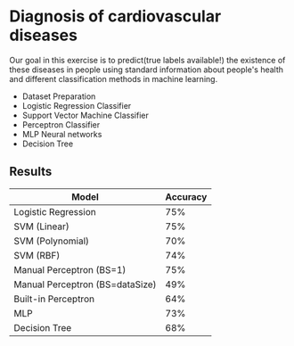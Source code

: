 # Diagnosis of cardiovascular diseases
Our goal in this exercise is to predict(true labels available!) the existence of these diseases in people using standard information about people's health and different classification methods in machine learning.
- Dataset Preparation
- Logistic Regression Classifier
- Support Vector Machine Classifier
- Perceptron Classifier
- MLP Neural networks
- Decision Tree
## Results
| Model                                    | Accuracy |
|------------------------------------------|----------|
| Logistic Regression                      | 75%      |
| SVM (Linear)                            | 75%      |
| SVM (Polynomial)                        | 70%      |
| SVM (RBF)                               | 74%      |
| Manual Perceptron (BS=1)                | 75%      |
| Manual Perceptron (BS=dataSize)        | 49%      |
| Built-in Perceptron                     | 64%      |
| MLP                                      | 73%      |
| Decision Tree                            | 68%      |
